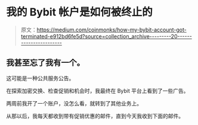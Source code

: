 # 我的 Bybit 帐户是如何被终止的

> 原文：<https://medium.com/coinmonks/how-my-bybit-account-got-terminated-e912bd6fe5d?source=collection_archive---------20----------------------->

## 我甚至忘了我有一个。

这可能是一种公共服务公告。

在探索加密交换、检查促销和机会时，我最终在 Bybit 平台上看到了一些广告。

两周前我开了一个账户，没怎么看，就转到了其他业务上。

从那以后，我每天都收到带有促销优惠的邮件，直到今天我收到下面的邮件。